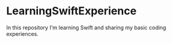 # LearningSwiftExperience
In this repository I'm learning Swift and sharing my basic coding experiences.
